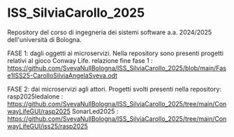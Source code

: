 # ISS_SilviaCarollo_2025

Repository del corso di ingegneria dei sistemi software a.a. 2024/2025 dell'università di Bologna.

FASE 1:
dagli oggetti ai microservizi.
Nella repository sono presenti progetti relativi al gioco Conway Life.
relazione fine fase 1 : https://github.com/SvevaNullBologna/ISS_SilviaCarollo_2025/blob/main/Fase1ISS25-CarolloSilviaAngelaSveva.odt

FASE 2:
dai microservizi agli attori.
Progetti svolti presenti nella repository: 
rasp2025ledalone : https://github.com/SvevaNullBologna/ISS_SilviaCarollo_2025/tree/main/ConwayLifeGUI/rasp2025
SonarLed2025 : https://github.com/SvevaNullBologna/ISS_SilviaCarollo_2025/tree/main/ConwayLifeGUI/iss25/rasp2025